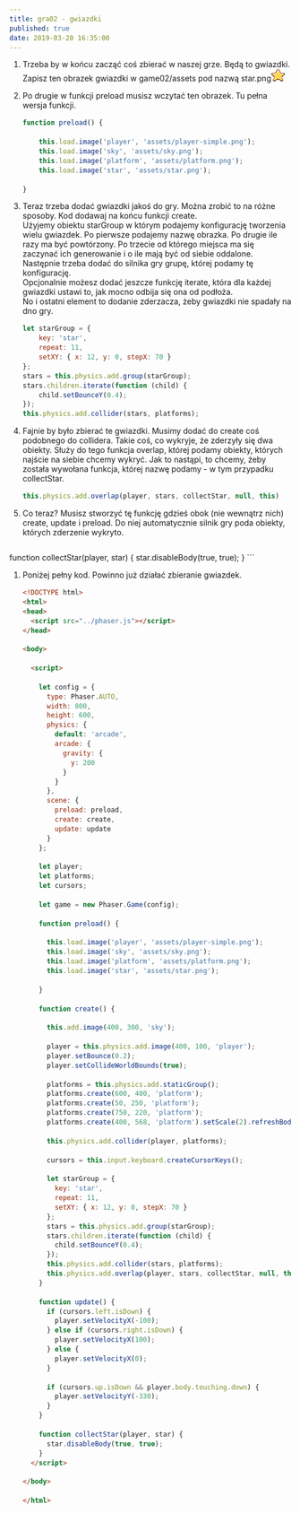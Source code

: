 ```yaml
---
title: gra02 - gwiazdki
published: true
date: 2019-03-20 16:35:00
---
```


1. Trzeba by w końcu zacząć coś zbierać w naszej grze. Będą to gwiazdki. Zapisz ten obrazek gwiazdki w game02/assets pod nazwą star.png![](/assets/kurs-js/game02/star.png)

1. Po drugie w funkcji preload musisz wczytać ten obrazek. Tu pełna wersja funkcji.


	```javascript
	function preload() {

		this.load.image('player', 'assets/player-simple.png');
		this.load.image('sky', 'assets/sky.png');
		this.load.image('platform', 'assets/platform.png');
		this.load.image('star', 'assets/star.png');

	}
	```

1. Teraz trzeba dodać gwiazdki jakoś do gry. Można zrobić to na różne sposoby. Kod dodawaj na końcu funkcji create.<br/>
Użyjemy obiektu starGroup w którym podajemy konfigurację tworzenia wielu gwiazdek. Po pierwsze podajemy nazwę obrazka. Po drugie ile razy ma być powtórzony. Po trzecie od którego miejsca ma się zaczynać ich generowanie i o ile mają być od siebie oddalone. <br/>
Następnie trzeba dodać do silnika gry grupę, której podamy tę konfigurację. <br/>
Opcjonalnie możesz dodać jeszcze funkcję iterate, która dla każdej gwiazdki ustawi to, jak mocno odbija się ona od podłoża. <br/>
No i ostatni element to dodanie zderzacza, żeby gwiazdki nie spadały na dno gry.

	```javascript
	let starGroup = {
		key: 'star',
		repeat: 11,
		setXY: { x: 12, y: 0, stepX: 70 }
	};
	stars = this.physics.add.group(starGroup);
	stars.children.iterate(function (child) {
		child.setBounceY(0.4);
	});
	this.physics.add.collider(stars, platforms);
	```

1. Fajnie by było zbierać te gwiazdki. Musimy dodać do create coś podobnego do collidera. Takie coś, co wykryje, że zderzyły się dwa obiekty. Służy do tego funkcja overlap, której podamy obiekty, których najście na siebie chcemy wykryć. Jak to nastąpi, to chcemy, żeby została wywołana funkcja, której nazwę podamy - w tym przypadku collectStar.

	```javascript
	this.physics.add.overlap(player, stars, collectStar, null, this)
	```

1. Co teraz? Musisz stworzyć tę funkcję gdzieś obok (nie wewnątrz nich) create, update i preload. Do niej automatycznie silnik gry poda obiekty, których zderzenie wykryto.

	```javascript
  function collectStar(player, star) {
    star.disableBody(true, true);
  }
	```

1. Poniżej pełny kod. Powinno już działać zbieranie gwiazdek.


	```html
	<!DOCTYPE html>
	<html>
	<head>
	  <script src="../phaser.js"></script>
	</head>

	<body>

	  <script>

	    let config = {
	      type: Phaser.AUTO,
	      width: 800,
	      height: 600,
	      physics: {
	        default: 'arcade',
	        arcade: {
	          gravity: {
	            y: 200
	          }
	        }
	      },
	      scene: {
	        preload: preload,
	        create: create,
	        update: update
	      }
	    };

	    let player;
	    let platforms;
	    let cursors;

	    let game = new Phaser.Game(config);

	    function preload() {

	      this.load.image('player', 'assets/player-simple.png');
	      this.load.image('sky', 'assets/sky.png');
	      this.load.image('platform', 'assets/platform.png');
	      this.load.image('star', 'assets/star.png');

	    }

	    function create() {

	      this.add.image(400, 300, 'sky');

	      player = this.physics.add.image(400, 100, 'player');
	      player.setBounce(0.2);
	      player.setCollideWorldBounds(true);

	      platforms = this.physics.add.staticGroup();
	      platforms.create(600, 400, 'platform');
	      platforms.create(50, 250, 'platform');
	      platforms.create(750, 220, 'platform');
	      platforms.create(400, 568, 'platform').setScale(2).refreshBody();

	      this.physics.add.collider(player, platforms);

	      cursors = this.input.keyboard.createCursorKeys();

	      let starGroup = {
	        key: 'star',
	        repeat: 11,
	        setXY: { x: 12, y: 0, stepX: 70 }
	      };
	      stars = this.physics.add.group(starGroup);
	      stars.children.iterate(function (child) {
	        child.setBounceY(0.4);
	      });
	      this.physics.add.collider(stars, platforms);
	      this.physics.add.overlap(player, stars, collectStar, null, this)
	    }

	    function update() {
	      if (cursors.left.isDown) {
	        player.setVelocityX(-100);
	      } else if (cursors.right.isDown) {
	        player.setVelocityX(100);
	      } else {
	        player.setVelocityX(0);
	      }

	      if (cursors.up.isDown && player.body.touching.down) {
	        player.setVelocityY(-330);
	      }
	    }

	    function collectStar(player, star) {
	      star.disableBody(true, true);
	    }
	  </script>

	</body>

	</html>
	```
